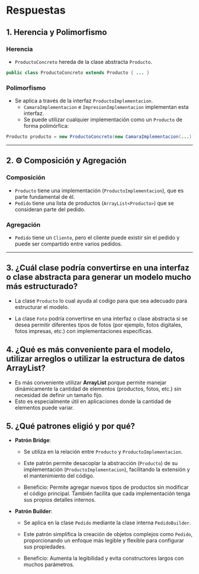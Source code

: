 # Respuestas

## 1. Herencia y Polimorfismo

### **Herencia**
- `ProductoConcreto` hereda de la clase abstracta `Producto`.

```java
public class ProductoConcreto extends Producto { ... }
```

### **Polimorfismo**
- Se aplica a través de la interfaz `ProductoImplementacion`.
  - `CamaraImplementacion` e `ImpresionImplementacion` implementan esta interfaz.
  - Se puede utilizar cualquier implementación como un `Producto` de forma polimórfica:

```java
Producto producto = new ProductoConcreto(new CamaraImplementacion(...));
```

---

## 2. ⚙️ Composición y Agregación

### **Composición**
- `Producto` tiene una implementación (`ProductoImplementacion`), que es parte fundamental de él.
- `Pedido` tiene una lista de productos (`ArrayList<Producto>`) que se consideran parte del pedido.

### **Agregación**
- `Pedido` tiene un `Cliente`, pero el cliente puede existir sin el pedido y puede ser compartido entre varios pedidos.

---



## 3. ¿Cuál clase podría convertirse en una interfaz o clase abstracta para generar un modelo mucho más estructurado?

- La clase `Producto` lo cual ayuda al codigo para que sea adecuado para estructurar el modelo.

- La clase `Foto` podría convertirse en una interfaz o clase abstracta si se desea permitir diferentes tipos de fotos (por ejemplo, fotos digitales, fotos impresas, etc.) con implementaciones específicas.

## 4. ¿Qué es más conveniente para el modelo, utilizar arreglos o utilizar la estructura de datos ArrayList?

- Es más conveniente utilizar **ArrayList** porque permite manejar dinámicamente la cantidad de elementos (productos, fotos, etc.) sin necesidad de definir un tamaño fijo.  
- Esto es especialmente útil en aplicaciones donde la cantidad de elementos puede variar.

## 5. ¿Qué patrones eligió y por qué?
- **Patrón Bridge**:
  - Se utiliza en la relación entre `Producto` y `ProductoImplementacion`.  
  - Este patrón permite desacoplar la abstracción (`Producto`) de su implementación (`ProductoImplementacion`), facilitando la extensión y el mantenimiento del código.

  - Beneficio: Permite agregar nuevos tipos de productos sin modificar el código principal. También facilita que cada implementación tenga sus propios detalles internos.

- **Patrón Builder**:

  - Se aplica en la clase `Pedido` mediante la clase interna `PedidoBuilder`.  
  - Este patrón simplifica la creación de objetos complejos como `Pedido`, proporcionando un enfoque más legible y flexible para configurar sus propiedades.

  - Beneficio: Aumenta la legibilidad y evita constructores largos con muchos parámetros.

